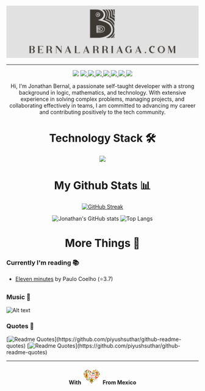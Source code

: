 <div align="center">
  <a href="https://bernalarriaga.com">
    <img src="images/logo.png">  
  </a>


---

<!--Header: end-->

<!--Social Links Badges: start-->
![](https://komarev.com/ghpvc/?username=isay83&style=for-the-badge&abbreviated=true)
<a href="https://bernalarriaga.com">
  <img src="https://img.shields.io/badge/Portfolio-%23000000.svg?style=for-the-badge&logo=proton%20drive&logoColor=#FF7139">
</a>
<a href="https://github.com/isay83">
  <img src="https://img.shields.io/badge/GitHub-181717.svg?style=for-the-badge&logo=GitHub&logoColor=white">
</a>
<a href="https://linkedin.com/in/jonathan-bernal-b806ba292/">
  <img src="https://img.shields.io/badge/LinkedIn-0A66C2.svg?style=for-the-badge&logo=LinkedIn&logoColor=white">
</a> 
<a href="https://instagram.com/isay.83">
  <img src="https://img.shields.io/badge/Instagram-%23E4405F.svg?style=for-the-badge&logo=Instagram&logoColor=white">
</a>
<a href="https://pinterest.com/isay_83/">
  <img src="https://img.shields.io/badge/Pinterest-%23E60023.svg?style=for-the-badge&logo=Pinterest&logoColor=white">
</a>
<a href="https://open.spotify.com/user/m9ehn89arx7rnelj4urk634ox">
  <img src="https://img.shields.io/badge/Spotify-1ED760?style=for-the-badge&logo=spotify&logoColor=white">
</a>
<a href="mailto:ji@bernalarriaga.com">
  <img src="https://img.shields.io/badge/Gmail-D14836?style=for-the-badge&logo=gmail&logoColor=white">
</a>

<!--Social Links Badges: end-->

<!--About me: start-->
<p>Hi, I'm Jonathan Bernal, a passionate self-taught developer with a strong background in logic, mathematics, and technology. With extensive experience in solving complex problems, managing projects, and collaborating effectively in teams, I am committed to advancing my career and contributing positively to the tech community.</p>

<!--About me: end-->

<!--Tech stack: start-->

# Technology Stack 🛠️

<img src="https://skillicons.dev/icons?i=ai,androidstudio,angular,apple,arduino,aws,bash,bootstrap,c,codepen,cs,cpp,css,dart,debian,discord,django,firebase,flutter,git,github,gmail,gradle,html,idea,instagram,java,js,jquery,kali,kotlin,linkedin,linux,materialui,matlab,maven,mongodb,mysql,nextjs,nodejs,npm,php,pnpm,postgres,postman,ps,py,react,regex,rust,sass,sqlite,stackoverflow,sublime,svg,swift,tailwind,ts,ubuntu,vercel,visualstudio,vite,vscode,vue,windows,wordpress,yarn&perline=15" />

<!--Tech stack: end-->

<!--Statistics: start-->

# My Github Stats 📊

[![GitHub Streak](https://github-readme-streak-stats.herokuapp.com?user=isay83&theme=transparent&hide_border=true)](https://git.io/streak-stats)


  <img alt="Jonathan's GitHub stats" width="406" src="https://github-readme-stats.vercel.app/api?username=isay83&custom_title=Github+Stats&bg_color=00000000&hide_border=true&show_icons=true&text_color=667799&title_color=388286&icon_color=388286">
  <img alt="Top Langs" width="350" src="https://github-readme-stats.vercel.app/api/top-langs/?username=isay83&layout=compact&hide_border=true&bg_color=00000000&text_color=667799&custom_title=Top+Languages&title_color=388286">

<!--Statistics: end-->

<!--More Details: start-->

# More Things 🔎
</div>

### Currently I'm reading 📚

<!-- CURRENT:START -->
- [Eleven minutes](https://www.goodreads.com/book/show/1430.Eleven_Minutes) by Paulo Coelho (⭐️3.7)
<!-- CURRENT:END -->

### Music 🎵
<!-- MUSIC:START -->
![Alt text](https://spotify-recently-played-readme.vercel.app/api?user=m9ehn89arx7rnelj4urk634ox&count=3)
<!-- MUSIC:END-->

### Quotes 💭

[![Readme Quotes](https://quotes-github-readme.vercel.app/api?type=vertical&theme=nord&border=true&quote=Mouth%20always%20speaks%20what%20the%20heart%20is%20full%20of.)](https://github.com/piyushsuthar/github-readme-quotes)
[![Readme Quotes](https://quotes-github-readme.vercel.app/api?type=vertical&theme=nord&border=true&quote=The%20biggest%20lies%20I've%20told%20have%20been%20to%20myself.)](https://github.com/piyushsuthar/github-readme-quotes)
<!--More Details: end-->

<!--Footer: start-->
<div align="center">

---
#### With <img src="images/i-love-mexico.png" width=50> From Mexico
</div>
